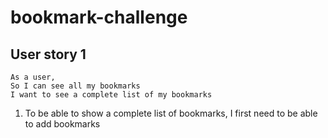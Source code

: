 # bookmark-challenge

## User story 1

```
As a user, 
So I can see all my bookmarks
I want to see a complete list of my bookmarks
```

1. To be able to show a complete list of bookmarks, I first need to be able to add bookmarks
